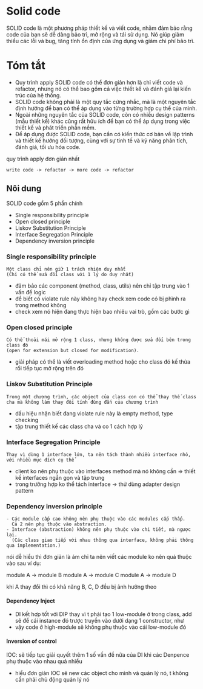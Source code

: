 # Solid code

SOLID code là một phương pháp thiết kế và viết code, nhằm đảm bảo rằng code của bạn sẽ dễ dàng bảo trì, mở rộng và tái
sử dụng. Nó giúp giảm thiểu các lỗi và bug, tăng tính ổn định của ứng dụng và giảm chi phí bảo trì.

# Tóm tắt

- Quy trình apply SOLID code có thể đơn giản hơn là chỉ viết code và refactor, nhưng nó có thể bao gồm cả việc thiết kế
  và đánh giá lại kiến trúc của hệ thống.
- SOLID code không phải là một quy tắc cứng nhắc, mà là một nguyên tắc định hướng để bạn có thể áp dụng vào từng trường
  hợp cụ thể của mình.
- Ngoài những nguyên tắc của SOLID code, còn có nhiều design patterns (mẫu thiết kế) khác cũng rất hữu ích để bạn có thể
  áp dụng trong việc thiết kế và phát triển phần mềm.
- Để áp dụng được SOLID code, bạn cần có kiến thức cơ bản về lập trình và thiết kế hướng đối tượng, cùng với sự tinh tế
  và kỹ năng phân tích, đánh giá, tối ưu hóa code.

quy trình apply đơn giản nhất

```text
write code -> refactor -> more code -> refactor
```

## Nôi dung

SOLID code gồm 5 phần chính

- Single responsibility principle
- Open closed principle
- Liskov Substitution Principle
- Interface Segregation Principle
- Dependency inversion principle

### Single responsibility principle

```text
Một class chỉ nên giữ 1 trách nhiệm duy nhất 
(Chỉ có thể sửa đổi class với 1 lý do duy nhất)
```

- đảm bảo các component (method, class, utils) nên chỉ tập trung vào 1 vấn đề logic
- để biết có violate rule này không hay check xem code có bị phình ra trong method không
- check xem nó hiện đang thực hiện bao nhiêu vai trò, gồm các bước gì

### Open closed principle

```text
Có thể thoải mái mở rộng 1 class, nhưng không được sửa đổi bên trong class đó
(open for extension but closed for modification).
```

- giải pháp có thể là viết overloading method hoặc cho class đó kế thừa rồi tiếp tục mở rộng trên đó

### Liskov Substitution Principle

```text
Trong một chương trình, các object của class con có thể thay thế class cha mà không làm thay đổi tính đúng đắn của chương trình
```

- dấu hiệu nhận biết đang violate rule này là empty method, type checking
- tập trung thiết kế các class cha và co 1 cách hợp lý

### Interface Segregation Principle

```text
Thay vì dùng 1 interface lớn, ta nên tách thành nhiều interface nhỏ, với nhiều mục đích cụ thể
```

- client ko nên phụ thuộc vào interfaces method mà nó không cần
  => thiết kế interfaces ngắn gọn và tập trung
- trong trường hợp ko thể tách interface
  -> thử dùng adapter design pattern

### Dependency inversion principle

```text
- Các module cấp cao không nên phụ thuộc vào các modules cấp thấp. 
  Cả 2 nên phụ thuộc vào abstraction.
- Interface (abstraction) không nên phụ thuộc vào chi tiết, mà ngược lại.
  (Các class giao tiếp với nhau thông qua interface, không phải thông qua implementation.)
```
nói dễ hiểu thì đơn giản là ám chỉ ta nên viết các module ko nên quá thuộc vào sau
ví dụ:

module A -> module B
module A -> module C
module A -> module D

khi A thay đổi thì có khả năng B, C, D đều bị ảnh hưởng theo

#### Dependency Inject

- DI kết hợp tốt với DIP thay vì t phải tạo 1 low-module ở trong class, add sẽ để cái instance đó trược truyền vào dưới
  dạng 1 constructor, như
- vậy code ở high-module sẽ không phụ thuộc vào cái low-module đó

#### Inversion of control

IOC: sẽ tiếp tục giải quyết thêm 1 số vấn đề nữa của DI khi các Denpence phụ thuộc vào nhau quá nhiều

- hiểu đơn giản IOC sẽ new các object cho mình và quản lý nó, t không cần phải chủ động quản lý nó



